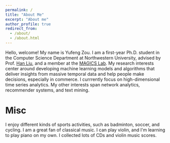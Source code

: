 ```yaml
---
permalink: /
title: "About Me"
excerpt: "About me"
author_profile: true
redirect_from: 
  - /about/
  - /about.html
---
```


Hello, welcome! My name is Yufeng Zou. I am a first-year Ph.D. student in the Computer Science Department at Northwestern University,
advised by Prof. [Han Liu](https://www.mccormick.northwestern.edu/research-faculty/directory/profiles/liu-han.html), and a member at the [MAGICS Lab](http://magics.cs.northwestern.edu/index.html). 
My research interests center around developing machine learning models and algorithms that deliver insights from massive temporal data and help people make decisions, especially in commerce.
I currrently focus on high-dimensional time series analytics. My other interests span network analytics, recommender systems, and text mining. 


Misc
======
I enjoy different kinds of sports activities, such as badminton, soccer, and cycling. I am a great fan of classical music. 
I can play violin, and I'm learning to play piano on my own. I collected lots of CDs and violin music scores.
